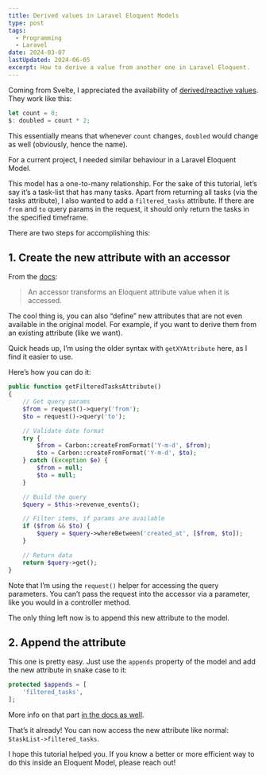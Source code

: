 ```yaml
---
title: Derived values in Laravel Eloquent Models
type: post
tags:
  - Programming
  - Laravel
date: 2024-03-07
lastUpdated: 2024-06-05
excerpt: How to derive a value from another one in Laravel Eloquent.
---
```


Coming from Svelte, I appreciated the availability of [derived/reactive values](https://learn.svelte.dev/tutorial/reactive-declarations). They work like this:

```js
let count = 0;
$: doubled = count * 2;
```

This essentially means that whenever `count` changes, `doubled` would change as well (obviously, hence the name).

For a current project, I needed similar behaviour in a Laravel Eloquent Model.

This model has a one-to-many relationship. For the sake of this tutorial, let’s say it’s a task-list that has many tasks. Apart from returning all tasks (via the tasks attribute), I also wanted to add a `filtered_tasks` attribute. If there are `from` and `to` query params in the request, it should only return the tasks in the specified timeframe.

There are two steps for accomplishing this:

## 1. Create the new attribute with an accessor

From the [docs](https://laravel.com/docs/10.x/eloquent-mutators#accessors-and-mutators):
> An accessor transforms an Eloquent attribute value when it is accessed.

The cool thing is, you can also “define” new attributes that are not even available in the original model. For example, if you want to derive them from an existing attribute (like we want).

Quick heads up, I’m using the older syntax with `getXYAttribute` here, as I find it easier to use.

Here’s how you can do it:

```php
public function getFilteredTasksAttribute()
{
	// Get query params
    $from = request()->query('from');
    $to = request()->query('to');

    // Validate date format
    try {
        $from = Carbon::createFromFormat('Y-m-d', $from);
        $to = Carbon::createFromFormat('Y-m-d', $to);
    } catch (Exception $e) {
        $from = null;
        $to = null;
    }

    // Build the query
    $query = $this->revenue_events();

    // Filter items, if params are available
    if ($from && $to) {
        $query = $query->whereBetween('created_at', [$from, $to]);
    }

    // Return data
    return $query->get();
}
```

Note that I’m using the `request()` helper for accessing the query parameters. You can’t pass the request into the accessor via a parameter, like you would in a controller method.

The only thing left now is to append this new attribute to the model.

## 2. Append the attribute

This one is pretty easy. Just use the `appends` property of the model and add the new attribute in snake case to it:

```php
protected $appends = [
    'filtered_tasks',
];
```

More info on that part [in the docs as well](https://laravel.com/docs/10.x/eloquent-serialization#appending-values-to-json).

That’s it already! You can now access the new attribute like normal: `$taskList->filtered_tasks`.

I hope this tutorial helped you. If you know a better or more efficient way to do this inside an Eloquent Model, please reach out!

